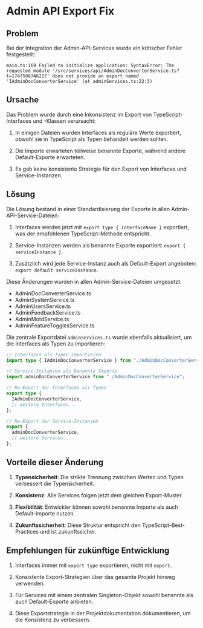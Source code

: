 # Admin API Export Fix

## Problem

Bei der Integration der Admin-API-Services wurde ein kritischer Fehler festgestellt:

```
main.ts:169 Failed to initialize application: SyntaxError: The requested module '/src/services/api/AdminDocConverterService.ts?t=1747598746227' does not provide an export named 'IAdminDocConverterService' (at adminServices.ts:22:3)
```

## Ursache

Das Problem wurde durch eine Inkonsistenz im Export von TypeScript-Interfaces und -Klassen verursacht:

1. In einigen Dateien wurden Interfaces als reguläre Werte exportiert, obwohl sie in TypeScript als Typen behandelt werden sollten.
   
2. Die Importe erwarteten teilweise benannte Exporte, während andere Default-Exporte erwarteten.

3. Es gab keine konsistente Strategie für den Export von Interfaces und Service-Instanzen.

## Lösung

Die Lösung bestand in einer Standardisierung der Exporte in allen Admin-API-Service-Dateien:

1. Interfaces werden jetzt mit `export type { InterfaceName }` exportiert, was der empfohlenen TypeScript-Methode entspricht.

2. Service-Instanzen werden als benannte Exporte exportiert: `export { serviceInstance }`.

3. Zusätzlich wird jede Service-Instanz auch als Default-Export angeboten: `export default serviceInstance`.

Diese Änderungen wurden in allen Admin-Service-Dateien umgesetzt:
- AdminDocConverterService.ts
- AdminSystemService.ts
- AdminUsersService.ts
- AdminFeedbackService.ts
- AdminMotdService.ts
- AdminFeatureTogglesService.ts

Die zentrale Exportdatei `adminServices.ts` wurde ebenfalls aktualisiert, um die Interfaces als Typen zu importieren:

```typescript
// Interfaces als Typen importieren
import type { IAdminDocConverterService } from "./AdminDocConverterService";

// Service-Instanzen als benannte Importe
import adminDocConverterService from "./AdminDocConverterService";

// Re-Export der Interfaces als Typen
export type {
  IAdminDocConverterService,
  // weitere Interfaces...
};

// Re-Export der Service-Instanzen
export {
  adminDocConverterService,
  // weitere Services...
};
```

## Vorteile dieser Änderung

1. **Typensicherheit**: Die strikte Trennung zwischen Werten und Typen verbessert die Typensicherheit.

2. **Konsistenz**: Alle Services folgen jetzt dem gleichen Export-Muster.

3. **Flexibilität**: Entwickler können sowohl benannte Importe als auch Default-Importe nutzen.

4. **Zukunftssicherheit**: Diese Struktur entspricht den TypeScript-Best-Practices und ist zukunftssicher.

## Empfehlungen für zukünftige Entwicklung

1. Interfaces immer mit `export type` exportieren, nicht mit `export`.

2. Konsistente Export-Strategien über das gesamte Projekt hinweg verwenden.

3. Für Services mit einem zentralen Singleton-Objekt sowohl benannte als auch Default-Exporte anbieten.

4. Diese Exportstrategie in der Projektdokumentation dokumentieren, um die Konsistenz zu verbessern.